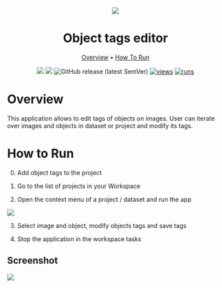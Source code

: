 <div align="center" markdown>
<img src="https://user-images.githubusercontent.com/115161827/211074304-491b8e19-1639-406f-9949-b0ed68da0186.png"/>


# Object tags editor

<p align="center">
  <a href="#Overview">Overview</a> •
  <a href="#How-To-Run">How To Run</a> 
</p>

[![](https://img.shields.io/badge/supervisely-ecosystem-brightgreen)](https://ecosystem.supervise.ly/apps/supervisely-ecosystem/object-tags-redactor)
[![](https://img.shields.io/badge/slack-chat-green.svg?logo=slack)](https://supervise.ly/slack)
![GitHub release (latest SemVer)](https://img.shields.io/github/v/release/supervisely-ecosystem/object-tags-redactor)
[![views](https://app.supervise.ly/img/badges/views/supervisely-ecosystem/object-tags-redactor)](https://supervise.ly)
[![runs](https://app.supervise.ly/img/badges/runs/supervisely-ecosystem/object-tags-redactor)](https://supervise.ly)

</div>

# Overview

This application allows to edit tags of objects on images. User can iterate over images and objects in dataset or project and modify its tags.

# How to Run

0. Add object tags to the project

1. Go to the list of projects in your Workspace

2. Open the context menu of a project / dataset and run the app

<img src="https://user-images.githubusercontent.com/115161827/211083873-9881fd4d-dbfc-44bb-8e36-d65fc75df897.gif">

3. Select image and object, modify objects tags and save tags

4. Stop the application in the workspace tasks

## Screenshot

<img src="https://user-images.githubusercontent.com/61844772/212767632-6dcf9b8d-8d38-4f86-8373-1166f1bae851.png">

